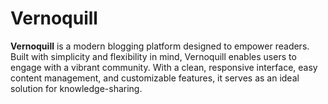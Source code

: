 # Vernoquill
**Vernoquill** is a modern blogging platform designed to empower readers. Built with simplicity and flexibility in mind, Vernoquill enables users to engage with a vibrant community. With a clean, responsive interface, easy content management, and customizable features, it serves as an ideal solution for knowledge-sharing.
